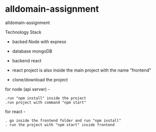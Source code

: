 # alldomain-assignment
alldomain-assignment

Technology Stack 
- backed  Node with express
- database mongoDB
- backend react

- react project is also inside the main project with the name "frontend"
- clone/download the project


for node (api server) -

    .run "npm install" inside the project
    .run project with command "npm start"

for react - 

    . go inside the frontend folder and run "npm install"
    . run the project with "npm start" inside frontend
